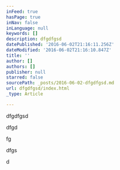 ```yaml
---
inFeed: true
hasPage: true
inNav: false
inLanguage: null
keywords: []
description: dfgdfgsd
datePublished: '2016-06-02T21:16:11.256Z'
dateModified: '2016-06-02T21:16:10.847Z'
title: ''
author: []
authors: []
publisher: null
starred: false
sourcePath: _posts/2016-06-02-dfgdfgsd.md
url: dfgdfgsd/index.html
_type: Article

---
```

dfgdfgsd

dfgd

fg

dfgs

d
